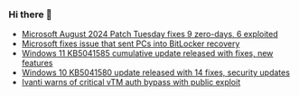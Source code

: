 ### Hi there 👋

<!--START_SECTION:feed-->
* [Microsoft August 2024 Patch Tuesday fixes 9 zero-days, 6 exploited](https://www.bleepingcomputer.com/news/microsoft/microsoft-august-2024-patch-tuesday-fixes-9-zero-days-6-exploited/)
* [Microsoft fixes issue that sent PCs into BitLocker recovery](https://www.bleepingcomputer.com/news/microsoft/microsoft-fixes-issue-that-sent-pcs-into-bitlocker-recovery/)
* [Windows 11 KB5041585 cumulative update released with fixes, new features](https://www.bleepingcomputer.com/news/microsoft/windows-11-kb5041585-cumulative-update-released-with-fixes-new-features/)
* [Windows 10 KB5041580 update released with 14 fixes, security updates](https://www.bleepingcomputer.com/news/microsoft/windows-10-kb5041580-update-released-with-14-fixes-security-updates/)
* [Ivanti warns of critical vTM auth bypass with public exploit](https://www.bleepingcomputer.com/news/security/ivanti-warns-of-critical-vtm-auth-bypass-with-public-exploit/)
<!--END_SECTION:feed-->

<!--
**frankenk/frankenk** is a ✨ _special_ ✨ repository because its `README.md` (this file) appears on your GitHub profile.

Here are some ideas to get you started:

- 🔭 I’m currently working on ...
- 🌱 I’m currently learning ...
- 👯 I’m looking to collaborate on ...
- 🤔 I’m looking for help with ...
- 💬 Ask me about ...
- 📫 How to reach me: ...
- 😄 Pronouns: ...
- ⚡ Fun fact: ...
-->



